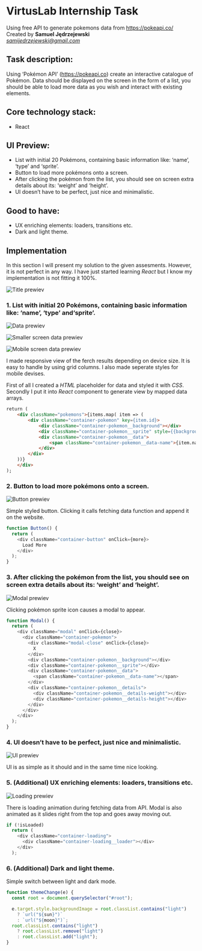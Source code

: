 # VirtusLab Internship Task

Using free API to generate pokemons data from https://pokeapi.co/  
Created by **Samuel Jędrzejewski**  
*samijedrzejewski@gmail.com*

## Task description:

Using ‘Pokémon API’ (https://pokeapi.co) create an interactive catalogue of Pokémon. Data
should be displayed on the screen in the form of a list, you should be able to load more data
as you wish and interact with existing elements.

## Core technology stack:

- React

## UI Preview:

- List with initial 20 Pokémons, containing basic information like: ‘name’, ‘type’ and ‘sprite’.
- Button to load more pokémons onto a screen.
- After clicking the pokémon from the list, you should see on screen extra details about its: ‘weight’ and ‘height’.
- UI doesn’t have to be perfect, just nice and minimalistic.

## Good to have:

- UX enriching elements: loaders, transitions etc.
- Dark and light theme.

## Implementation

In this section I will present my solution to the given assesments. However, it is not perfect in any way. I have just started learning _React_ but I know my implementation is not fitting it 100%.

![Title prewiev](https://github.com/238SAMIxD/virtuslab-internship/blob/main/img/title.png)

### 1. List with initial 20 Pokémons, containing basic information like: ‘name’, ‘type’ and‘sprite’.

![Data prewiev](https://github.com/238SAMIxD/virtuslab-internship/blob/main/img/data.png)

![Smaller screen data prewiev](https://github.com/238SAMIxD/virtuslab-internship/blob/main/img/data2.png)

![Mobile screen data prewiev](https://github.com/238SAMIxD/virtuslab-internship/blob/main/img/data3.png)

I made responsive view of the ferch results depending on device size. It is easy to handle by using grid columns. I also made seperate styles for mobile devises.

First of all I created a _HTML_ placeholder for data and styled it with _CSS_. Secondly I put it into _React_ component to generate view by mapped data arrays.

```html
return (
    <div className="pokemons">{items.map( item => (
        <div className="container-pokemon" key={item.id}>
            <div className="container-pokemon__background"></div>
            <div className="container-pokemon__sprite" style={{backgroundImage: `url(${item.sprites.front_default})`}} onClick={show} data-url={item.url}></div>
            <div className="container-pokemon__data">
                <span className="container-pokemon__data-name">{item.name}</span>{item.types.map( type => <span className="container-pokemon__data-type" style={{backgroundImage: `url("https://raw.githubusercontent.com/duiker101/pokemon-type-svg-icons/master/icons/${type.type.name}.svg")`}} data-type={type.type.name} key={type.type.name}></span> )}
            </div>
        </div>
    ))}
    </div>
);
```

### 2. Button to load more pokémons onto a screen.

![Button prewiev](https://github.com/238SAMIxD/virtuslab-internship/blob/main/img/button.png)

Simple styled button. Clicking it calls fetching data function and append it on the website.

```js
function Button() {
  return (
    <div className="container-button" onClick={more}>
      Load More
    </div>
  );
}
```

### 3. After clicking the pokémon from the list, you should see on screen extra details about its: ‘weight’ and ‘height’.

![Modal prewiev](https://github.com/238SAMIxD/virtuslab-internship/blob/main/img/modal.png)

Clicking pokémon sprite icon causes a modal to appear.

```js
function Modal() {
  return (
    <div className="modal" onClick={close}>
      <div className="container-pokemon">
        <div className="modal-close" onClick={close}>
          X
        </div>
        <div className="container-pokemon__background"></div>
        <div className="container-pokemon__sprite"></div>
        <div className="container-pokemon__data">
          <span className="container-pokemon__data-name"></span>
        </div>
        <div className="container-pokemon__details">
          <div className="container-pokemon__details-weight"></div>
          <div className="container-pokemon__details-height"></div>
        </div>
      </div>
    </div>
  );
}
```

### 4. UI doesn’t have to be perfect, just nice and minimalistic.

![UI prewiev](https://github.com/238SAMIxD/virtuslab-internship/blob/main/img/ui.png)

UI is as simple as it should and in the same time nice looking.

### 5. (Additional) UX enriching elements: loaders, transitions etc.

![Loading prewiev](https://github.com/238SAMIxD/virtuslab-internship/blob/main/img/loading.png)

There is loading animation during fetching data from API. Modal is also animated as it slides right from the top and goes away moving out.

```js
if (!isLoaded)
  return (
    <div className="container-loading">
      <div className="container-loading__loader"></div>
    </div>
  );
```

### 6. (Additional) Dark and light theme.

Simple switch between light and dark mode.

```js
function themeChange(e) {
  const root = document.querySelector("#root");

  e.target.style.backgroundImage = root.classList.contains("light")
    ? `url("${sun}")`
    : `url("${moon}")`;
  root.classList.contains("light")
    ? root.classList.remove("light")
    : root.classList.add("light");
}
```
